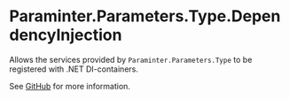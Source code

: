 # Paraminter.Parameters.Type.DependencyInjection

Allows the services provided by `Paraminter.Parameters.Type` to be registered with .NET DI-containers.

See [GitHub](https://github.com/Paraminter/Paraminter.Parameters.Type) for more information.